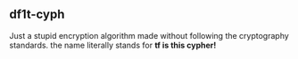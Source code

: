 ## df1t-cyph

Just a stupid encryption algorithm made without following the cryptography standards.
the name literally stands for **tf is this cypher!**
